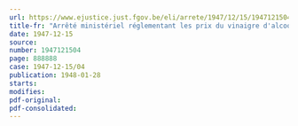 ```yaml
---
url: https://www.ejustice.just.fgov.be/eli/arrete/1947/12/15/1947121504/justel
title-fr: "Arrêté ministériel réglementant les prix du vinaigre d'alcool (abrogé par AM 04-04-1949, art. 2)"
date: 1947-12-15
source:
number: 1947121504
page: 888888
case: 1947-12-15/04
publication: 1948-01-28
starts:
modifies:
pdf-original:
pdf-consolidated:
---
```


